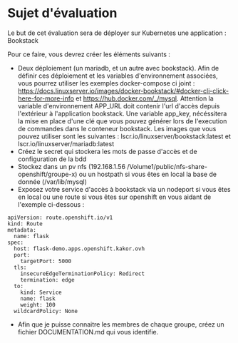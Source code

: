 # Sujet d'évaluation 

Le but de cet évaluation sera de déployer sur Kubernetes une application : Bookstack 

Pour ce faire, vous devrez créer les éléments suivants :

- Deux déploiement (un mariadb, et un autre avec bookstack). Afin de définir ces déploiement et les variables d'environnement associées, vous pourrez utiliser les exemples docker-compose ci joint : https://docs.linuxserver.io/images/docker-bookstack/#docker-cli-click-here-for-more-info et https://hub.docker.com/_/mysql. Attention la variable d'environnement APP_URL doit contenir l'url d'accès depuis l'extérieur à l'application bookstack. Une variable app_key, nécéssitera la mise en place d'une clé que vous pouvez générer lors de l'execution de commandes dans le conteneur bookstack. Les images que vous pouvez utiliser sont les suivantes : lscr.io/linuxserver/bookstack:latest et lscr.io/linuxserver/mariadb:latest
- Créez le secret qui stockera les mots de passe d'accès et de configuration de la bdd
- Stockez dans un pv nfs (192.168.1.56 /Volume1/public/nfs-share-openshift/groupe-x) ou un hostpath si vous êtes en local la base de donnée (/var/lib/mysql)
- Exposez votre service d'accès à bookstack via un nodeport si vous êtes en local ou une route si vous êtes sur openshift en vous aidant de l'exemple ci-dessous : 

```
apiVersion: route.openshift.io/v1
kind: Route
metadata:
  name: flask
spec:
  host: flask-demo.apps.openshift.kakor.ovh
  port:
    targetPort: 5000
  tls:
    insecureEdgeTerminationPolicy: Redirect
    termination: edge
  to:
    kind: Service
    name: flask
    weight: 100
  wildcardPolicy: None
```
- Afin que je puisse connaitre les membres de chaque groupe, créez un fichier DOCUMENTATION.md qui vous identifie.